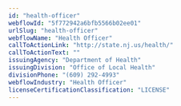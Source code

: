 ```yaml
---
id: "health-officer"
webflowId: "5f772942a6bfb5566b02ee01"
urlSlug: "health-officer"
webflowName: "Health Officer"
callToActionLink: "http://state.nj.us/health/"
callToActionText: ""
issuingAgency: "Department of Health"
issuingDivision: "Office of Local Health"
divisionPhone: "(609) 292-4993"
webflowIndustry: "Health Officer"
licenseCertificationClassification: "LICENSE"
---
```

